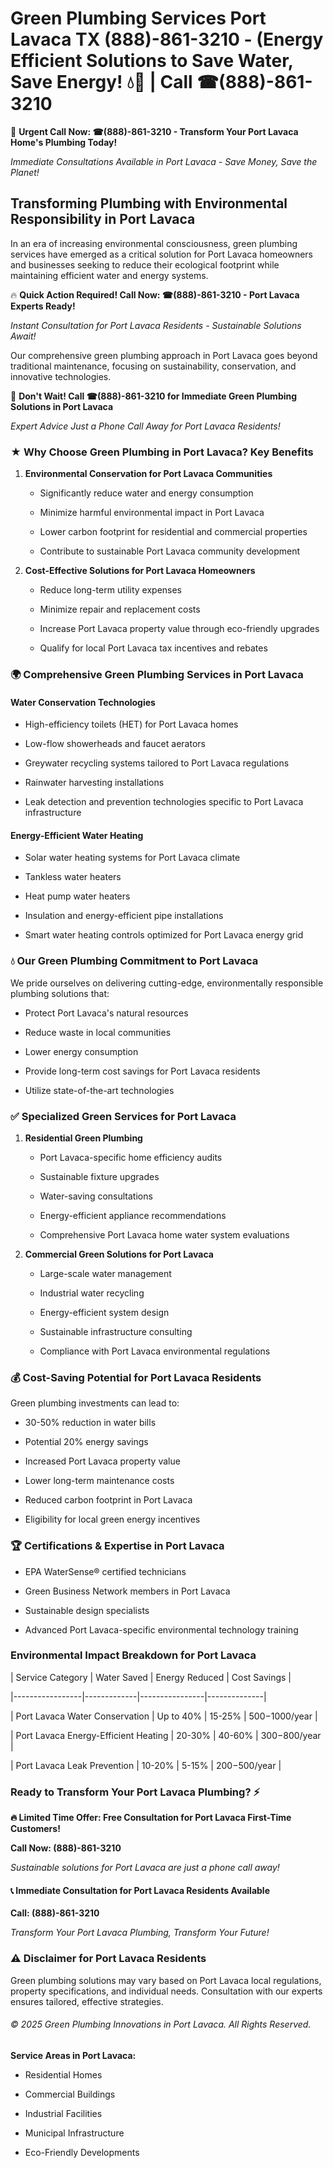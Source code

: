 # Green Plumbing Services Port Lavaca TX (888)-861-3210 - (Energy Efficient Solutions to Save Water, Save Energy! 💧🌿 | Call ☎(888)-861-3210

🚨 **Urgent Call Now: ☎(888)-861-3210 - Transform Your Port Lavaca Home's Plumbing Today!**
*Immediate Consultations Available in Port Lavaca - Save Money, Save the Planet!*

## Transforming Plumbing with Environmental Responsibility in Port Lavaca

In an era of increasing environmental consciousness, green plumbing services have emerged as a critical solution for Port Lavaca homeowners and businesses seeking to reduce their ecological footprint while maintaining efficient water and energy systems. 

🔥 **Quick Action Required! Call Now: ☎(888)-861-3210 - Port Lavaca Experts Ready!**
*Instant Consultation for Port Lavaca Residents - Sustainable Solutions Await!*

Our comprehensive green plumbing approach in Port Lavaca goes beyond traditional maintenance, focusing on sustainability, conservation, and innovative technologies.

🚨 **Don't Wait! Call ☎(888)-861-3210 for Immediate Green Plumbing Solutions in Port Lavaca**
*Expert Advice Just a Phone Call Away for Port Lavaca Residents!*

### ★ Why Choose Green Plumbing in Port Lavaca? Key Benefits

1. **Environmental Conservation for Port Lavaca Communities** 
   - Significantly reduce water and energy consumption
   - Minimize harmful environmental impact in Port Lavaca
   - Lower carbon footprint for residential and commercial properties
   - Contribute to sustainable Port Lavaca community development

2. **Cost-Effective Solutions for Port Lavaca Homeowners** 
   - Reduce long-term utility expenses
   - Minimize repair and replacement costs
   - Increase Port Lavaca property value through eco-friendly upgrades
   - Qualify for local Port Lavaca tax incentives and rebates

### 🌍 Comprehensive Green Plumbing Services in Port Lavaca

#### Water Conservation Technologies
- High-efficiency toilets (HET) for Port Lavaca homes
- Low-flow showerheads and faucet aerators
- Greywater recycling systems tailored to Port Lavaca regulations
- Rainwater harvesting installations
- Leak detection and prevention technologies specific to Port Lavaca infrastructure

#### Energy-Efficient Water Heating
- Solar water heating systems for Port Lavaca climate
- Tankless water heaters
- Heat pump water heaters
- Insulation and energy-efficient pipe installations
- Smart water heating controls optimized for Port Lavaca energy grid

### 💧 Our Green Plumbing Commitment to Port Lavaca

We pride ourselves on delivering cutting-edge, environmentally responsible plumbing solutions that:
- Protect Port Lavaca's natural resources
- Reduce waste in local communities
- Lower energy consumption
- Provide long-term cost savings for Port Lavaca residents
- Utilize state-of-the-art technologies

### ✅ Specialized Green Services for Port Lavaca

1. **Residential Green Plumbing**
   - Port Lavaca-specific home efficiency audits
   - Sustainable fixture upgrades
   - Water-saving consultations
   - Energy-efficient appliance recommendations
   - Comprehensive Port Lavaca home water system evaluations

2. **Commercial Green Solutions for Port Lavaca**
   - Large-scale water management
   - Industrial water recycling
   - Energy-efficient system design
   - Sustainable infrastructure consulting
   - Compliance with Port Lavaca environmental regulations

### 💰 Cost-Saving Potential for Port Lavaca Residents

Green plumbing investments can lead to:
- 30-50% reduction in water bills
- Potential 20% energy savings
- Increased Port Lavaca property value
- Lower long-term maintenance costs
- Reduced carbon footprint in Port Lavaca
- Eligibility for local green energy incentives

### 🏆 Certifications & Expertise in Port Lavaca

- EPA WaterSense® certified technicians
- Green Business Network members in Port Lavaca
- Sustainable design specialists
- Advanced Port Lavaca-specific environmental technology training

### Environmental Impact Breakdown for Port Lavaca

| Service Category | Water Saved | Energy Reduced | Cost Savings |
|-----------------|-------------|----------------|--------------|
| Port Lavaca Water Conservation | Up to 40% | 15-25% | $500-$1000/year |
| Port Lavaca Energy-Efficient Heating | 20-30% | 40-60% | $300-$800/year |
| Port Lavaca Leak Prevention | 10-20% | 5-15% | $200-$500/year |

### Ready to Transform Your Port Lavaca Plumbing? ⚡

**🔥 Limited Time Offer: Free Consultation for Port Lavaca First-Time Customers!**

**Call Now: (888)-861-3210**
*Sustainable solutions for Port Lavaca are just a phone call away!*

#### 📞 Immediate Consultation for Port Lavaca Residents Available

**Call: (888)-861-3210**
*Transform Your Port Lavaca Plumbing, Transform Your Future!*

### ⚠️ Disclaimer for Port Lavaca Residents

Green plumbing solutions may vary based on Port Lavaca local regulations, property specifications, and individual needs. Consultation with our experts ensures tailored, effective strategies.

###### © 2025 Green Plumbing Innovations in Port Lavaca. All Rights Reserved.

**Service Areas in Port Lavaca:** 
- Residential Homes
- Commercial Buildings
- Industrial Facilities
- Municipal Infrastructure
- Eco-Friendly Developments